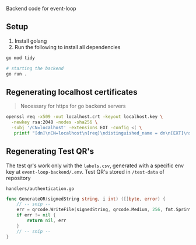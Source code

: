 Backend code for event-loop

## Setup

1. Install golang
2. Run the following to install all dependencies

```sh
go mod tidy

# starting the backend
go run .
```

## Regenerating localhost certificates

> Necessary for https for go backend servers

```sh
openssl req -x509 -out localhost.crt -keyout localhost.key \
  -newkey rsa:2048 -nodes -sha256 \
  -subj '/CN=localhost' -extensions EXT -config <( \
   printf "[dn]\nCN=localhost\n[req]\ndistinguished_name = dn\n[EXT]\nsubjectAltName=DNS:localhost\nkeyUsage=digitalSignature\nextendedKeyUsage=serverAuth")
```

## Regenerating Test QR's

The test qr's work only with the `labels.csv`, generated with a specific env key at `event-loop-backend/.env`. Test QR's stored in `/test-data` of repository

`handlers/authentication.go`

```go
func GenerateOR(signedString string, i int) ([]byte, error) {
	// -- snip --
	err = qrcode.WriteFile(signedString, qrcode.Medium, 256, fmt.Sprintf("part-%d.png", i))
	if err != nil {
		return nil, err
	}
	// -- snip --
}
```
